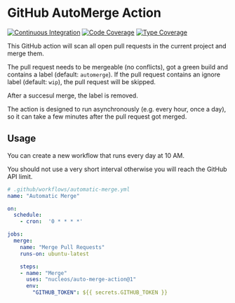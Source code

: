 GitHub AutoMerge Action
=======================

[![Continuous Integration](https://github.com/nucleos/auto-merge-action/workflows/Continuous%20Integration/badge.svg?event=push)](https://github.com/nucleos/auto-merge-action/actions?query=workflow%3A"Continuous+Integration"+event%3Apush)
[![Code Coverage](https://codecov.io/gh/nucleos/auto-merge-action/graph/badge.svg)](https://codecov.io/gh/nucleos/auto-merge-action)
[![Type Coverage](https://shepherd.dev/github/nucleos/auto-merge-action/coverage.svg)](https://shepherd.dev/github/nucleos/auto-merge-action)

This GitHub action will scan all open pull requests in the current project and merge them.

The pull request needs to be mergeable (no conflicts), got a green build and contains a label (default: `automerge`).
If the pull request contains an ignore label (default: `wip`), the pull request will be skipped.

After a succesul merge, the label is removed.

The action is designed to run asynchronously (e.g. every hour, once a day), so it can take a few minutes after the pull request got merged.

## Usage

You can create a new workflow that runs every day at 10 AM.

You should not use a very short interval otherwise you will reach the GitHub API limit.

```yaml
# .github/workflows/automatic-merge.yml
name: "Automatic Merge"

on:
  schedule:
    - cron:  '0 * * * *'

jobs:
  merge:
    name: "Merge Pull Requests"
    runs-on: ubuntu-latest

    steps:
    - name: "Merge"
      uses: "nucleos/auto-merge-action@1"
      env:
        "GITHUB_TOKEN": ${{ secrets.GITHUB_TOKEN }}
```
